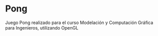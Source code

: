 # Pong
Juego Pong realizado para el curso Modelación y Computación Gráfica para Ingenieros, utilizando OpenGL
